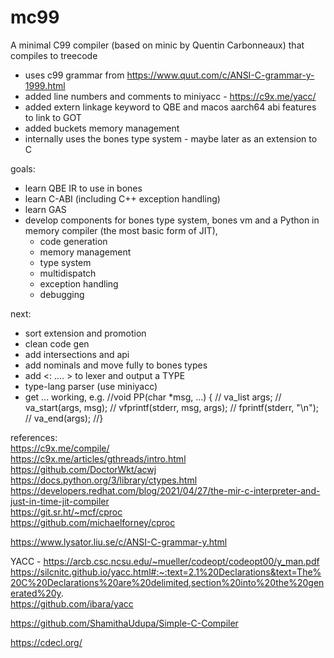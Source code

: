# mc99
A minimal C99 compiler (based on minic by Quentin Carbonneaux) that compiles to treecode 

- uses c99 grammar from https://www.quut.com/c/ANSI-C-grammar-y-1999.html
- added line numbers and comments to miniyacc - https://c9x.me/yacc/
- added extern linkage keyword to QBE and macos aarch64 abi features to link to GOT
- added buckets memory management
- internally uses the bones type system - maybe later as an extension to C

goals:
- learn QBE IR to use in bones
- learn C-ABI (including C++ exception handling)
- learn GAS
- develop components for bones type system, bones vm and a Python in memory compiler (the most basic form of JIT),
  - code generation
  - memory management
  - type system
  - multidispatch
  - exception handling
  - debugging

next:
- sort extension and promotion
- clean code gen
- add intersections and api
- add nominals and move fully to bones types
- add <: .... > to lexer and output a TYPE
- type-lang parser (use miniyacc)
- get ... working, e.g.
  //void PP(char *msg, ...) {
  //    va_list args;
  //    va_start(args, msg);
  //    vfprintf(stderr, msg, args);
  //    fprintf(stderr, "\n");
  //    va_end(args);
  //}


references: \
https://c9x.me/compile/ \
https://c9x.me/articles/gthreads/intro.html \
https://github.com/DoctorWkt/acwj \
https://docs.python.org/3/library/ctypes.html \
https://developers.redhat.com/blog/2021/04/27/the-mir-c-interpreter-and-just-in-time-jit-compiler \
https://git.sr.ht/~mcf/cproc \
https://github.com/michaelforney/cproc

https://www.lysator.liu.se/c/ANSI-C-grammar-y.html

YACC - https://arcb.csc.ncsu.edu/~mueller/codeopt/codeopt00/y_man.pdf \
https://silcnitc.github.io/yacc.html#:~:text=2.1%20Declarations&text=The%20C%20Declarations%20are%20delimited,section%20into%20the%20generated%20y. \
https://github.com/ibara/yacc

https://github.com/ShamithaUdupa/Simple-C-Compiler

https://cdecl.org/

